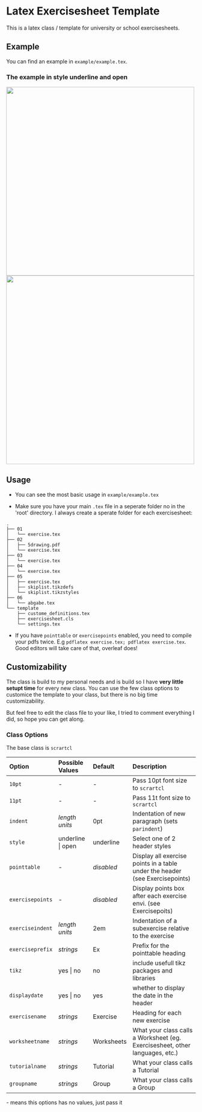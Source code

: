 # Latex Exercisesheet Template

This is a latex class / template for university or school exercisesheets.<br />

## Example 
You can find an example in `example/example.tex`.

### The example in style underline and open
<img src="https://stuff.semklauke.de/latex_exercisesheet_example.png" width="500" >
<img src="https://stuff.semklauke.de/latex_exercisesheet_example2.png" width="500" >

## Usage
- You can see the most basic usage in `example/example.tex`

- Make sure you have your main `.tex` file in a seperate folder no in the 'root' directory.
I always create a sperate folder for each exercisesheet:
```
.
├── 01
│   └── exercise.tex
├── 02
│   ├── 5drawing.pdf
│   └── exercise.tex
├── 03
│   └── exercise.tex
├── 04
│   └── exercise.tex
├── 05
│   ├── exercise.tex
│   ├── skiplist.tikzdefs
│   └── skiplist.tikzstyles
├── 06
│   └── abgabe.tex
└── template
    ├── custome_definitions.tex
    ├── exercisesheet.cls
    └── settings.tex
```

- If you have `pointtable` or `exercisepoints` enabled, you need to compile your pdfs twice. E.g
`pdflatex exercise.tex; pdflatex exercise.tex`. Good editors will take care of that, overleaf does! 


## Customizability
The class is build to my personal needs and is build so I have **very little setupt time** for every new class.
You can use the few class options to customice the template to your class, but there is no big time customizability.

But feel free to edit the class file to your like, I tried to comment everything I did, so hope you can get along.

### Class Options
The base class is `scrartcl`

| Option           | Possible Values   | Default    | Description                                                                  |
|:-----------------|:------------------|:-----------|:-----------------------------------------------------------------------------|
| `10pt`           | -                 | -          | Pass 10pt font size to  `scrartcl`                                           |
| `11pt`           | -                 | -          | Pass 11t font size to  `scrartcl`                                            |
| `indent`         | *length units*    | 0pt        | Indentation of new paragraph (sets `parindent`)                              |
| `style`          | underline \| open | underline  | Select one of 2 header styles                                                |
| `pointtable`     | -                 | *disabled* | Display all exercise points in a table under the header (see Exercisepoints) |
| `exercisepoints` | -                 | *disabled* | Display points box after each exercise envi. (see Exercisepoits)             | 
| `exerciseindent` | *length units*    | 2em        | Indentation of a subexercise relative to the exercise                        |
| `exerciseprefix` | *strings*         | Ex         | Prefix for the pointtable heading                                            |
| `tikz`           | yes \| no         | no         | include usefull tikz packages and libraries                                  |
| `displaydate`    | yes \| no         | yes        | whether to display the date in the header                                    |
| `exercisename`   | *strings*         | Exercise   | Heading for each new exercise                                                |
| `worksheetname`  | *strings*         | Worksheets | What your class calls a Worksheet (eg. Exercisesheet, other languages, etc.) |
| `tutorialname`   | *strings*         | Tutorial   | What your class calls a Tutorial                                             |
| `groupname`      | *strings*         | Group      | What your class calls a Group                                                |

\- means this options has no values, just pass it 

